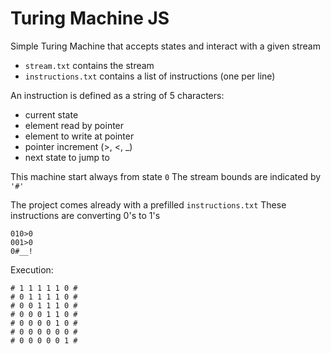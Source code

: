 # Turing Machine JS

Simple Turing Machine that accepts states and interact with a given stream

* `stream.txt` contains the stream
* `instructions.txt` contains a list of instructions (one per line)

An instruction is defined as a string of 5 characters:

* current state
* element read by pointer
* element to write at pointer
* pointer increment (>, <, _)
* next state to jump to

This machine start always from state `0`
The stream bounds are indicated by `'#'`

The project comes already with a prefilled `instructions.txt`
These instructions are converting 0's to 1's

```
010>0
001>0
0#__!
```

Execution:

```
# 1 1 1 1 1 0 #
# 0 1 1 1 1 0 #
# 0 0 1 1 1 0 #
# 0 0 0 1 1 0 #
# 0 0 0 0 1 0 #
# 0 0 0 0 0 0 #
# 0 0 0 0 0 1 #
```
